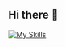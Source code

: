 ## Hi there 👋
[![My Skills](https://skillicons.dev/icons?i=js,html,css,bash,c,cpp,cmake,docker,git,github,linux,nextjs,nodejs,,notion,powershell,python,pytorch,tailwind,vscode,windows)](https://skillicons.dev)
<!--
**burlibu/burlibu** is a ✨ _special_ ✨ repository because its `README.md` (this file) appears on your GitHub profile.

Here are some ideas to get you started:

- 🔭 I’m currently working on ...
- 🌱 I’m currently learning ...
- 👯 I’m looking to collaborate on ...
- 🤔 I’m looking for help with ...
- 💬 Ask me about ...
- 📫 How to reach me: ...
- 😄 Pronouns: ...
- ⚡ Fun fact: ...
-->
